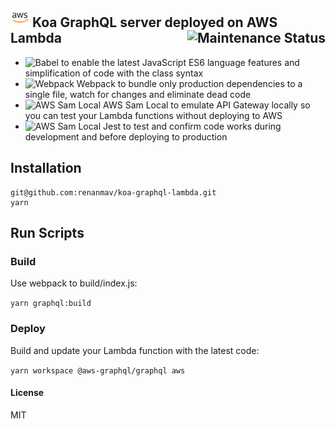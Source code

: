 ## <img height="30" title="AWS" src="https://raw.githubusercontent.com/github/explore/fbceb94436312b6dacde68d122a5b9c7d11f9524/topics/aws/aws.png" /> Koa GraphQL server deployed on AWS Lambda <img align="right" title="Maintenance Status" src="https://img.shields.io/badge/status-maintained-brightgreen.svg?style=flat-square" />
- <img width="40" title="Babel" src="https://raw.githubusercontent.com/babel/logo/master/babel.png" /> to enable the latest JavaScript ES6 language features and simplification of code with the class syntax
- <img width="40" title="Webpack" src="https://camo.githubusercontent.com/d18f4a7a64244f703efcb322bf298dcb4ca38856/68747470733a2f2f7765627061636b2e6a732e6f72672f6173736574732f69636f6e2d7371756172652d6269672e737667" /> Webpack to bundle only production dependencies to a single file, watch for changes and eliminate dead code
- <img width="40" title="AWS Sam Local" src="https://github.com/buildbreakdo/aws-sam-local/blob/develop/media/sam-local-banner.png" /> AWS Sam Local to emulate API Gateway locally so you can test your Lambda functions without deploying to AWS
- <img width="40" title="AWS Sam Local" src="https://github.com/buildbreakdo/jest/raw/master/website/static/img/jest-readme-headline.png" /> Jest to test and confirm code works during development and before deploying to production

## Installation
```
git@github.com:renanmav/koa-graphql-lambda.git
yarn
```

## Run Scripts

### Build
Use webpack to build/index.js:

`yarn graphql:build`

### Deploy
Build and update your Lambda function with the latest code:

`yarn workspace @aws-graphql/graphql aws`

#### License
MIT
